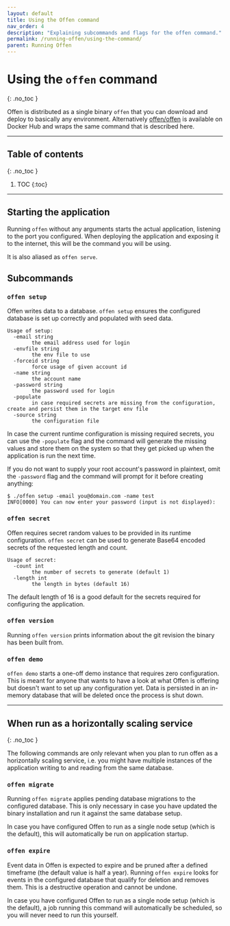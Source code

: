 ```yaml
---
layout: default
title: Using the Offen command
nav_order: 4
description: "Explaining subcommands and flags for the offen command."
permalink: /running-offen/using-the-command/
parent: Running Offen
---
```


# Using the `offen` command
{: .no_toc }

Offen is distributed as a single binary `offen` that you can download and deploy to basically any environment. Alternatively [offen/offen][] is available on Docker Hub and wraps the same command that is described here.

[offen/offen]: https://hub.docker.com/r/offen/offen

---

## Table of contents
{: .no_toc }

1. TOC
{:toc}

---

## Starting the application

Running `offen` without any arguments starts the actual application, listening to the port you configured. When deploying the application and exposing it to the internet, this will be the command you will be using.

It is also aliased as `offen serve`.

## Subcommands

### `offen setup`

Offen writes data to a database. `offen setup` ensures the configured database is set up correctly and populated with seed data.

```
Usage of setup:
  -email string
        the email address used for login
  -envfile string
        the env file to use
  -forceid string
        force usage of given account id
  -name string
        the account name
  -password string
        the password used for login
  -populate
        in case required secrets are missing from the configuration, create and persist them in the target env file
  -source string
        the configuration file
```

In case the current runtime configuration is missing required secrets, you can use the `-populate` flag and the command will generate the missing values and store them on the system so that they get picked up when the application is run the next time.

If you do not want to supply your root account's password in plaintext, omit the `-password` flag and the command will prompt for it before creating anything:

```
$ ./offen setup -email you@domain.com -name test
INFO[0000] You can now enter your password (input is not displayed):
```

### `offen secret`

Offen requires secret random values to be provided in its runtime configuration. `offen secret` can be used to generate Base64 encoded secrets of the requested length and count.

```
Usage of secret:
  -count int
        the number of secrets to generate (default 1)
  -length int
        the length in bytes (default 16)
```

The default length of 16 is a good default for the secrets required for configuring the application.

### `offen version`

Running `offen version` prints information about the git revision the binary has been built from.

### `offen demo`

`offen demo` starts a one-off demo instance that requires zero configuration. This is meant for anyone that wants to have a look at what Offen is offering but doesn't want to set up any configuration yet. Data is persisted in an in-memory database that will be deleted once the process is shut down.

---

## When run as a horizontally scaling service
{: .no_toc }

The following commands are only relevant when you plan to run offen as a horizontally scaling service, i.e. you might have multiple instances of the application writing to and reading from the same database.

### `offen migrate`

Running `offen migrate` applies pending database migrations to the configured database. This is only necessary in case you have updated the binary installation and run it against the same database setup.

In case you have configured Offen to run as a single node setup (which is the default), this will automatically be run on application startup.

### `offen expire`

Event data in Offen is expected to expire and be pruned after a defined timeframe (the default value is half a year). Running `offen expire` looks for events in the configured database that qualify for deletion and removes them. This is a destructive operation and cannot be undone.

In case you have configured Offen to run as a single node setup (which is the default), a job running this command will automatically be scheduled, so you will never need to run this yourself.
